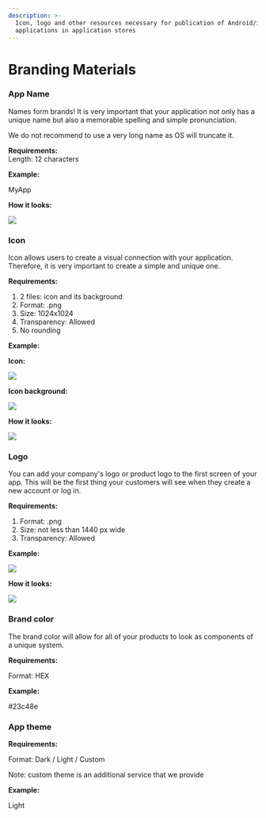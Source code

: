 ```yaml
---
description: >-
  Icon, logo and other resources necessary for publication of Android/iOS
  applications in application stores
---
```


# Branding Materials

### App Name <a id="app-name"></a>

Names form brands! It is very important that your application not only has a unique name but also a memorable spelling and simple pronunciation.

We do not recommend to use a very long name as OS will truncate it.

  
**Requirements:**  
Length: 12 characters

**Example:**

MyApp

**How it looks:**

![](https://downloads.intercomcdn.com/i/o/101936289/db934926498b39c841adf5a7/image.png?expires=1620504000&signature=73ab28a37cc263d76af6bbab9171a50aa6c671d652959713b142dcbbef344bc2)

### Icon <a id="icon"></a>

Icon allows users to create a visual connection with your application. Therefore, it is very important to create a simple and unique one.

  
**Requirements:**

1. 2 files: icon and its background
2. Format: .png
3. Size: 1024x1024
4. Transparency: Allowed
5. No rounding

**Example:**

**Icon:**

![](https://downloads.intercomcdn.com/i/o/269900541/6baf024afe0dc5543d85e11d/Icon.png?expires=1620504000&signature=82f77ea38618a596b4a0775d28e9b65f4cdecb0ab95a26d368724a864a8da347)

**Icon background:**

![](https://downloads.intercomcdn.com/i/o/269900643/3c264088e35a088792dc1c2c/icon_background.png?expires=1620504000&signature=b746f1e26f236d2b11ca708369f5c1b245051a3d29f7470e8f7b6f2f42b9192b)

**How it looks:**

![](https://downloads.intercomcdn.com/i/o/269900684/513606dd1f536270358ac574/icon_final.png?expires=1620504000&signature=d58957775b312455ba7f98f302517bfd9c39f9baf6b1fbb9004c4fd0673774b0)

### Logo <a id="logo"></a>

You can add your company's logo or product logo to the first screen of your app. This will be the first thing your customers will see when they create a new account or log in.

  
**Requirements:**

1. Format: .png
2. Size: not less than 1440 px wide
3. Transparency: Allowed

**Example:**  


![](https://downloads.intercomcdn.com/i/o/101937998/879f91d0d48b50e7d9b817bc/image.png?expires=1620504000&signature=9e8985d2b04d731f320f7cb57b1c0a04fe45f3114790a6b6a33e2406d1e0e4b7)

**How it looks:**

![](https://downloads.intercomcdn.com/i/o/101938128/aeb076a5a661e0e9ae8491ea/image.png?expires=1620504000&signature=5bd3a52e35e0b69cbd96c3edc47d9e0a8dcbaba37ef8c9dfeba409508eaefdb6)

### Brand color <a id="brand-color"></a>

The brand color will allow for all of your products to look as components of a unique system.

**Requirements:**

Format: HEX

**Example:**

\#23c48e

### App theme <a id="app-theme"></a>

**Requirements:**

Format: Dark / Light / Custom

Note: custom theme is an additional service that we provide

**Example:**

Light  


